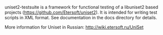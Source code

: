 uniset2-testsuite is a framework for functional testing of a libuniset2 based projects (https://github.com/Etersoft/uniset2).
It is intended for writing test scripts in XML format.
See documentation in the docs directory for details.

More information for Uniset in Russian: http://wiki.etersoft.ru/UniSet

